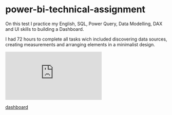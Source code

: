 # power-bi-technical-assignment

On this test I practice my English, SQL, Power Query, Data Modelling, DAX and UI skills to building a Dashboard. 

I had 72 hours to complete all tasks wich included discovering data sources, creating measurements and arranging elements in a minimalist design.

![bi](https://github.com/rogeriojunio/power-bi-technical-assignment/edit/main/README.md)

[dashboard](https://app.powerbi.com/view?r=eyJrIjoiZWVkMTIxZjYtMzQ3Zi00YjY2LWE0OTMtNjY0YmU0NmE3YzFmIiwidCI6Ijk2Njg4ZGNlLTNlYzUtNGJiZC04YjZjLWI5YzllZDNjOWI3NyJ9)
